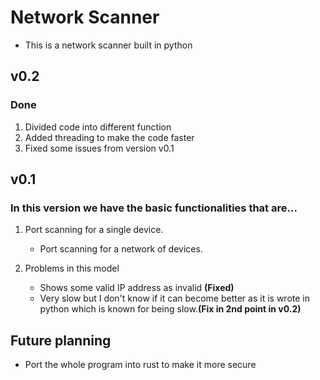 # Network Scanner

- This is a network scanner built in python

## v0.2

### **Done**

1. Divided code into different function
2. Added threading to make the code faster
3. Fixed some issues from version v0.1

## v0.1

### In this version we have the basic functionalities that are...

1. Port scanning for a single device.

    - Port scanning for a network of devices.

2. Problems in this model

    - Shows some valid IP address as invalid **(Fixed)**
    - Very slow but I don't know if it can become better as it is wrote in python which is known for being slow.**(Fix in 2nd point in v0.2)**

## Future planning

- Port the whole program into rust to make it more secure